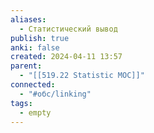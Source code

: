 ```yaml
---
aliases:
  - Статистический вывод
publish: true
anki: false
created: 2024-04-11 13:57
parent:
  - "[[519.22 Statistic MOC]]"
connected:
  - "#обс/linking"
tags:
  - empty
---
```


